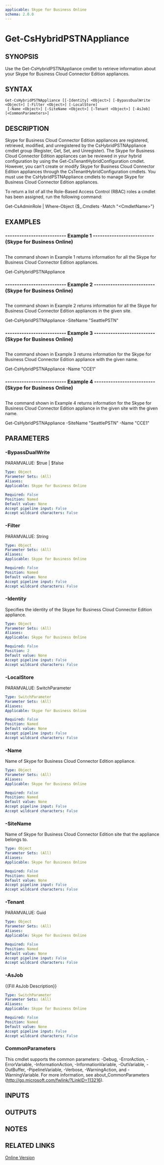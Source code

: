 ```yaml
---
applicable: Skype for Business Online
schema: 2.0.0
---
```


# Get-CsHybridPSTNAppliance

## SYNOPSIS
Use the Get-CsHybridPSTNAppliance cmdlet to retrieve information about your Skype for Business Cloud Connector Edition appliances.

## SYNTAX

```
Get-CsHybridPSTNAppliance [[-Identity] <Object>] [-BypassDualWrite <Object>] [-Filter <Object>] [-LocalStore]
 [-Name <Object>] [-SiteName <Object>] [-Tenant <Object>] [-AsJob] [<CommonParameters>]
```

## DESCRIPTION
Skype for Business Cloud Connector Edition appliances are registered, retrieved, modified, and unregistered by the CsHybridPSTNAppliance cmdlet group (Register, Get, Set, and Unregister).
The Skype for Business Cloud Connector Edition appliances can be reviewed in your hybrid configuration by using the Get-CsTenantHybridConfiguration cmdlet.
However, you can't create or modify Skype for Business Cloud Connector Edition appliances through the CsTenantHybridConfiguration cmdlets.
You must use the CsHybridPSTNAppliance cmdlets to manage Skype for Business Cloud Connector Edition appliances.

To return a list of all the Role-Based Access Control (RBAC) roles a cmdlet has been assigned, run the following command:

Get-CsAdminRole | Where-Object {$_.Cmdlets -Match "\<CmdletName\>"}

## EXAMPLES

### -------------------------- Example 1 -------------------------- (Skype for Business Online)
```

```

The command shown in Example 1 returns information for all the Skype for Business Cloud Connector Edition appliances.

Get-CsHybridPSTNAppliance

### -------------------------- Example 2 -------------------------- (Skype for Business Online)
```

```

The command shown in Example 2 returns information for all the Skype for Business Cloud Connector Edition appliances in the given site.

Get-CsHybridPSTNAppliance -SiteName "SeattlePSTN"

### -------------------------- Example 3 -------------------------- (Skype for Business Online)
```

```

The command shown in Example 3 returns information for the Skype for Business Cloud Connector Edition appliance with the given name.

Get-CsHybridPSTNAppliance -Name "CCE1"

### -------------------------- Example 4 -------------------------- (Skype for Business Online)
```

```

The command shown in Example 4 returns information for the Skype for Business Cloud Connector Edition appliance in the given site with the given name.

Get-CsHybridPSTNAppliance -SiteName "SeattlePSTN" -Name "CCE1"

## PARAMETERS

### -BypassDualWrite
PARAMVALUE: $true | $false

```yaml
Type: Object
Parameter Sets: (All)
Aliases: 
Applicable: Skype for Business Online

Required: False
Position: Named
Default value: None
Accept pipeline input: False
Accept wildcard characters: False
```

### -Filter
PARAMVALUE: String

```yaml
Type: Object
Parameter Sets: (All)
Aliases: 
Applicable: Skype for Business Online

Required: False
Position: Named
Default value: None
Accept pipeline input: False
Accept wildcard characters: False
```

### -Identity
Specifies the identity of the Skype for Business Cloud Connector Edition appliance.

```yaml
Type: Object
Parameter Sets: (All)
Aliases: 
Applicable: Skype for Business Online

Required: False
Position: 2
Default value: None
Accept pipeline input: False
Accept wildcard characters: False
```

### -LocalStore
PARAMVALUE: SwitchParameter

```yaml
Type: SwitchParameter
Parameter Sets: (All)
Aliases: 
Applicable: Skype for Business Online

Required: False
Position: Named
Default value: None
Accept pipeline input: False
Accept wildcard characters: False
```

### -Name
Name of Skype for Business Cloud Connector Edition appliance.

```yaml
Type: Object
Parameter Sets: (All)
Aliases: 
Applicable: Skype for Business Online

Required: False
Position: Named
Default value: None
Accept pipeline input: False
Accept wildcard characters: False
```

### -SiteName
Name of Skype for Business Cloud Connector Edition site that the appliance belongs to.

```yaml
Type: Object
Parameter Sets: (All)
Aliases: 
Applicable: Skype for Business Online

Required: False
Position: Named
Default value: None
Accept pipeline input: False
Accept wildcard characters: False
```

### -Tenant
PARAMVALUE: Guid

```yaml
Type: Object
Parameter Sets: (All)
Aliases: 
Applicable: Skype for Business Online

Required: False
Position: Named
Default value: None
Accept pipeline input: False
Accept wildcard characters: False
```

### -AsJob
{{Fill AsJob Description}}

```yaml
Type: SwitchParameter
Parameter Sets: (All)
Aliases: 
Applicable: Skype for Business Online

Required: False
Position: Named
Default value: None
Accept pipeline input: False
Accept wildcard characters: False
```

### CommonParameters
This cmdlet supports the common parameters: -Debug, -ErrorAction, -ErrorVariable, -InformationAction, -InformationVariable, -OutVariable, -OutBuffer, -PipelineVariable, -Verbose, -WarningAction, and -WarningVariable. For more information, see about_CommonParameters (http://go.microsoft.com/fwlink/?LinkID=113216).

## INPUTS

## OUTPUTS

## NOTES

## RELATED LINKS

[Online Version](http://technet.microsoft.com/EN-US/library/8cb052ae-dec8-4756-8954-eafd7210c0e4(OCS.15).aspx)

